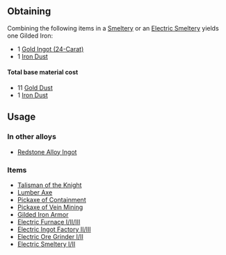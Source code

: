 
## Obtaining

Combining the following items in a [Smeltery](https://github.com/Slimefun/Slimefun4/wiki/Smeltery) or an [Electric Smeltery](https://github.com/Slimefun/Slimefun4/wiki/Electric-Smeltery) yields one Gilded Iron:

* 1 [Gold Ingot (24-Carat)](https://github.com/Slimefun/Slimefun4/wiki/Gold-Ingot#Gold-Ingot-24-Carat)
* 1 [Iron Dust](https://github.com/Slimefun/Slimefun4/wiki/Iron-Dust)

#### Total base material cost 

* 11 [Gold Dust](https://github.com/Slimefun/Slimefun4/wiki/Gold-Dust)
* 1 [Iron Dust](https://github.com/Slimefun/Slimefun4/wiki/Iron-Dust)

## Usage

### In other alloys

* [Redstone Alloy Ingot](https://github.com/Slimefun/Slimefun4/wiki/Redstone-Alloy-Ingot)

### Items

* [Talisman of the Knight](https://github.com/Slimefun/Slimefun4/wiki/Talismans)
* [Lumber Axe](https://github.com/Slimefun/Slimefun4/wiki/Lumber-Axe)
* [Pickaxe of Containment](https://github.com/Slimefun/Slimefun4/wiki/Pickaxe-of-Containment)
* [Pickaxe of Vein Mining](https://github.com/Slimefun/Slimefun4/wiki/Pickaxe-of-Vein-Mining)
* [Gilded Iron Armor](https://github.com/Slimefun/Slimefun4/wiki/Gilded-Iron-Armor)
* [Electric Furnace I/II/III](https://github.com/Slimefun/Slimefun4/wiki/Electric-Furnace)
* [Electric Ingot Factory II/III](https://github.com/Slimefun/Slimefun4/wiki/Electric-Ingot-Factory)
* [Electric Ore Grinder I/II](https://github.com/Slimefun/Slimefun4/wiki/Electric-Ore-Grinder)
* [Electric Smeltery I/II](https://github.com/Slimefun/Slimefun4/wiki/Electric-Smeltery)
